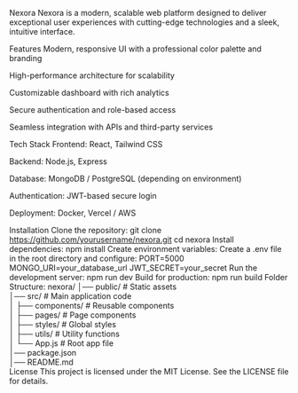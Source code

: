Nexora
Nexora is a modern, scalable web platform designed to deliver exceptional user experiences with cutting-edge technologies and a sleek, intuitive interface.

Features
Modern, responsive UI with a professional color palette and branding

High-performance architecture for scalability

Customizable dashboard with rich analytics

Secure authentication and role-based access

Seamless integration with APIs and third-party services

Tech Stack
Frontend: React, Tailwind CSS

Backend: Node.js, Express

Database: MongoDB / PostgreSQL (depending on environment)

Authentication: JWT-based secure login

Deployment: Docker, Vercel / AWS

Installation
Clone the repository:
git clone https://github.com/yourusername/nexora.git
cd nexora
Install dependencies:
npm install
Create environment variables:
Create a .env file in the root directory and configure:
PORT=5000
MONGO_URI=your_database_url
JWT_SECRET=your_secret
Run the development server:
npm run dev
Build for production:
npm run build
Folder Structure:
nexora/
│── public/           # Static assets  
│── src/              # Main application code  
│   ├── components/   # Reusable components  
│   ├── pages/        # Page components  
│   ├── styles/       # Global styles  
│   ├── utils/        # Utility functions  
│   └── App.js        # Root app file  
│── package.json  
│── README.md  
License
This project is licensed under the MIT License. See the LICENSE file for details.

